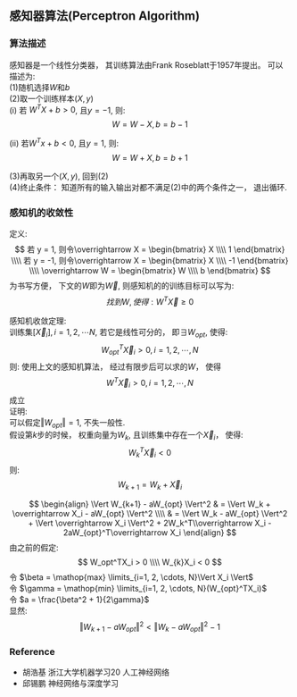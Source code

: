 ## 感知器算法(Perceptron Algorithm)

### 算法描述
感知器是一个线性分类器， 其训练算法由Frank Roseblatt于1957年提出。 可以描述为:  
(1)随机选择$W$和$b$  
(2)取一个训练样本$(X, y)$  
(i) 若 $W^TX + b > 0$, 且$y = -1$, 则:  
$$
W = W - X, b = b - 1
$$

(ii) 若$W^Tx + b < 0$, 且$y = 1$, 则:  
$$
W = W + X, b = b + 1
$$

(3)再取另一个$(X, y)$, 回到(2)  
(4)终止条件： 知道所有的输入输出对都不满足(2)中的两个条件之一， 退出循环.

### 感知机的收敛性
定义:  
$$
若 y = 1, 则令\overrightarrow X = 
\begin{bmatrix}
X \\\\
1
\end{bmatrix} \\\\
若 y = -1, 则令\overrightarrow X = 
\begin{bmatrix}
X \\\\
-1
\end{bmatrix} \\\\ 
\overrightarrow W =
\begin{bmatrix}
W \\\\
b
\end{bmatrix}
$$
为书写方便， 下文的$W$即为$\overrightarrow W$, 则感知机的的训练目标可以写为:
$$
找到W, 使得: W^T\overrightarrow X \geq 0
$$

感知机收敛定理:  
训练集$[\overrightarrow X_i], i=1, 2, \cdots N$, 若它是线性可分的， 即$\exists W_{opt}$, 使得:  
$$
W_{opt}^T\overrightarrow X_i > 0,  i = 1, 2, \cdots, N
$$
则: 使用上文的感知机算法， 经过有限步后可以求的$W$， 使得
$$
W^T\overrightarrow X_i > 0,  i = 1, 2, \cdots, N
$$
成立  
证明:  
可以假定$\Vert W_{opt} \Vert = 1$, 不失一般性.  
假设第$k$步的时候， 权重向量为$W_k$, 且训练集中存在一个$\overrightarrow X_i$， 使得:
$$
W_k^T\overrightarrow X_i < 0
$$
则:
$$
W_{k+1} = W_k + \overrightarrow X_i
$$

$$
\begin{align}
\Vert W_{k+1} - aW_{opt} \Vert^2 & = \Vert W_k + \overrightarrow X_i - aW_{opt} \Vert^2 \\\\
& = \Vert W_k - aW_{opt} \Vert^2 + \Vert \overrightarrow X_i \Vert^2 + 2W_k^T\\overrightarrow X_i - 2aW_{opt}^T\overrightarrow X_i
\end{align}
$$
由之前的假定:
$$
W_opt^TX_i > 0 \\\\
W_{k}X_i < 0
$$
令 $\beta = \mathop{max} \limits_{i=1, 2, \cdots, N}\Vert X_i \Vert$  
令 $\gamma = \mathop{min} \limits_{i=1, 2, \cdots, N}(W_{opt}^TX_i)$  
令 $a = \frac{\beta^2 + 1}{2\gamma}$  
显然:
$$
\Vert W_{k+1} - aW_{opt} \Vert^2 < \Vert W_k - aW_{opt} \Vert^2 - 1
$$





### Reference
* 胡浩基 浙江大学机器学习20 人工神经网络
* 邱锡鹏 神经网络与深度学习
